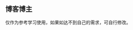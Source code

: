 
## 博客博主

<demo-model url="/vipPage/blog/blogger/blogger"></demo-model>
<template-download></template-download>

仅作为参考学习使用，如果如达不到自己的需求，可自行修改。
